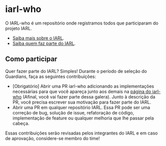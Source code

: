 # iarl-who
O IARL-who é um repositório onde registramos todos que participaram do projeto IARL. 
* [Saiba mais sobre o IARL](https://github.com/Guardians-DSC/iarl-nodejs/blob/master/README.md). 
* [Saiba quem faz parte do IARL](https://guardians-dsc.github.io/iarl-who/). 

## Como participar
Quer fazer parte do IARL? Simples! Durante o período de seleção do Guardians, faça as seguintes contribuições: 
* [Obrigatório] Abrir uma PR iarl-who adicionando as implementações necessárias para que você apareça junto aos demais na [página do iarl-who](https://guardians-dsc.github.io/iarl-who/) (Afinal, você vai fazer parte dessa galera). Junto à descrição da PR, você precisa escrever sua motivação para fazer parte do IARL.
* Abrir uma PR em qualquer repositório IARL. Essa PR pode ser uma correção de bug, solução de issue, refatoração de código, implementação de feature ou qualquer melhoria que lhe passar pela cabeça.

Essas contribuições serão revisadas pelos integrantes do IARL e em caso de aprovação, considere-se membro do time!

